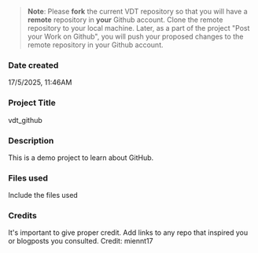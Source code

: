>**Note**: Please **fork** the current VDT repository so that you will have a **remote** repository in **your** Github account. Clone the remote repository to your local machine. Later, as a part of the project "Post your Work on Github", you will push your proposed changes to the remote repository in your Github account.

### Date created
17/5/2025, 11:46AM

### Project Title
vdt_github

### Description
This is a demo project to learn about GitHub.

### Files used
Include the files used

### Credits
It's important to give proper credit. Add links to any repo that inspired you or blogposts you consulted.
Credit: miennt17
